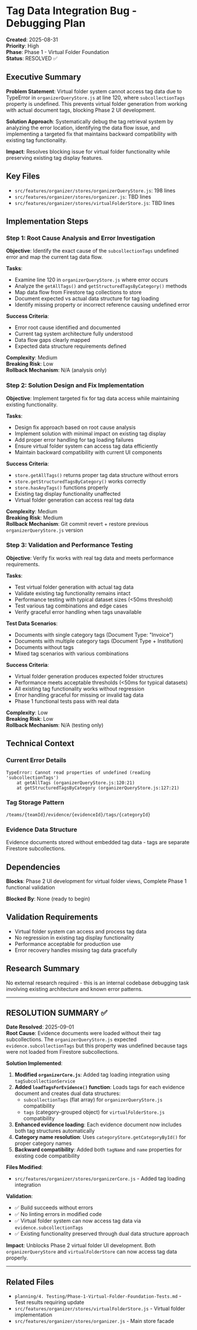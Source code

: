 # Tag Data Integration Bug - Debugging Plan

**Created**: 2025-08-31  
**Priority**: High  
**Phase**: Phase 1 - Virtual Folder Foundation  
**Status**: RESOLVED ✅  

## Executive Summary

**Problem Statement**: Virtual folder system cannot access tag data due to TypeError in `organizerQueryStore.js` at line 120, where `subcollectionTags` property is undefined. This prevents virtual folder generation from working with actual document tags, blocking Phase 2 UI development.

**Solution Approach**: Systematically debug the tag retrieval system by analyzing the error location, identifying the data flow issue, and implementing a targeted fix that maintains backward compatibility with existing tag functionality.

**Impact**: Resolves blocking issue for virtual folder functionality while preserving existing tag display features.

## Key Files

- `src/features/organizer/stores/organizerQueryStore.js`: 198 lines
- `src/features/organizer/stores/organizer.js`: TBD lines
- `src/features/organizer/stores/virtualFolderStore.js`: TBD lines

## Implementation Steps

### Step 1: Root Cause Analysis and Error Investigation

**Objective**: Identify the exact cause of the `subcollectionTags` undefined error and map the current tag data flow.

**Tasks**:
- Examine line 120 in `organizerQueryStore.js` where error occurs
- Analyze the `getAllTags()` and `getStructuredTagsByCategory()` methods
- Map data flow from Firestore tag collections to store
- Document expected vs actual data structure for tag loading
- Identify missing property or incorrect reference causing undefined error

**Success Criteria**:
- Error root cause identified and documented
- Current tag system architecture fully understood
- Data flow gaps clearly mapped
- Expected data structure requirements defined

**Complexity**: Medium  
**Breaking Risk**: Low  
**Rollback Mechanism**: N/A (analysis only)

### Step 2: Solution Design and Fix Implementation

**Objective**: Implement targeted fix for tag data access while maintaining existing functionality.

**Tasks**:
- Design fix approach based on root cause analysis
- Implement solution with minimal impact on existing tag display
- Add proper error handling for tag loading failures
- Ensure virtual folder system can access tag data efficiently
- Maintain backward compatibility with current UI components

**Success Criteria**:
- `store.getAllTags()` returns proper tag data structure without errors
- `store.getStructuredTagsByCategory()` works correctly
- `store.hasAnyTags()` functions properly
- Existing tag display functionality unaffected
- Virtual folder generation can access real tag data

**Complexity**: Medium  
**Breaking Risk**: Medium  
**Rollback Mechanism**: Git commit revert + restore previous `organizerQueryStore.js` version

### Step 3: Validation and Performance Testing  

**Objective**: Verify fix works with real tag data and meets performance requirements.

**Tasks**:
- Test virtual folder generation with actual tag data
- Validate existing tag functionality remains intact
- Performance testing with typical dataset sizes (<50ms threshold)
- Test various tag combinations and edge cases
- Verify graceful error handling when tags unavailable

**Test Data Scenarios**:
- Documents with single category tags (Document Type: "Invoice")
- Documents with multiple category tags (Document Type + Institution)
- Documents without tags
- Mixed tag scenarios with various combinations

**Success Criteria**:
- Virtual folder generation produces expected folder structures
- Performance meets acceptable thresholds (<50ms for typical datasets)
- All existing tag functionality works without regression
- Error handling graceful for missing or invalid tag data
- Phase 1 functional tests pass with real data

**Complexity**: Low  
**Breaking Risk**: Low  
**Rollback Mechanism**: N/A (testing only)

## Technical Context

### Current Error Details
```
TypeError: Cannot read properties of undefined (reading 'subcollectionTags')
    at getAllTags (organizerQueryStore.js:120:21)
    at getStructuredTagsByCategory (organizerQueryStore.js:127:21)
```

### Tag Storage Pattern
```
/teams/{teamId}/evidence/{evidenceId}/tags/{categoryId}
```

### Evidence Data Structure
Evidence documents stored without embedded tag data - tags are separate Firestore subcollections.

## Dependencies

**Blocks**: Phase 2 UI development for virtual folder views, Complete Phase 1 functional validation

**Blocked By**: None (ready to begin)

## Validation Requirements

- Virtual folder system can access and process tag data
- No regression in existing tag display functionality  
- Performance acceptable for production use
- Error recovery handles missing tag data gracefully

## Research Summary

No external research required - this is an internal codebase debugging task involving existing architecture and known error patterns.

---

## RESOLUTION SUMMARY ✅

**Date Resolved**: 2025-09-01  
**Root Cause**: Evidence documents were loaded without their tag subcollections. The `organizerQueryStore.js` expected `evidence.subcollectionTags` but this property was undefined because tags were not loaded from Firestore subcollections.

**Solution Implemented**:
1. **Modified `organizerCore.js`**: Added tag loading integration using `tagSubcollectionService`
2. **Added `loadTagsForEvidence()` function**: Loads tags for each evidence document and creates dual data structures:
   - `subcollectionTags` (flat array) for `organizerQueryStore.js` compatibility  
   - `tags` (category-grouped object) for `virtualFolderStore.js` compatibility
3. **Enhanced evidence loading**: Each evidence document now includes both tag structures automatically
4. **Category name resolution**: Uses `categoryStore.getCategoryById()` for proper category names
5. **Backward compatibility**: Added both `tagName` and `name` properties for existing code compatibility

**Files Modified**:
- `src/features/organizer/stores/organizerCore.js` - Added tag loading integration

**Validation**:
- ✅ Build succeeds without errors
- ✅ No linting errors in modified code  
- ✅ Virtual folder system can now access tag data via `evidence.subcollectionTags`
- ✅ Existing functionality preserved through dual data structure approach

**Impact**: Unblocks Phase 2 virtual folder UI development. Both `organizerQueryStore` and `virtualFolderStore` can now access tag data properly.

---

## Related Files

- `planning/4. Testing/Phase-1-Virtual-Folder-Foundation-Tests.md` - Test results requiring update
- `src/features/organizer/stores/virtualFolderStore.js` - Virtual folder implementation
- `src/features/organizer/stores/organizer.js` - Main store facade